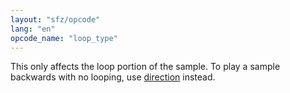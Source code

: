 ```yaml
---
layout: "sfz/opcode"
lang: "en"
opcode_name: "loop_type"
---
```

This only affects the loop portion of the sample.
To play a sample backwards with no looping, use [direction](/opcodes/direction)
instead.
